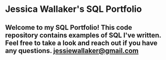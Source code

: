 # Jessica Wallaker's SQL Portfolio

## Welcome to my SQL Portfolio! This code repository contains examples of SQL I've written. Feel free to take a look and reach out if you have any questions. jessiewallaker@gmail.com

